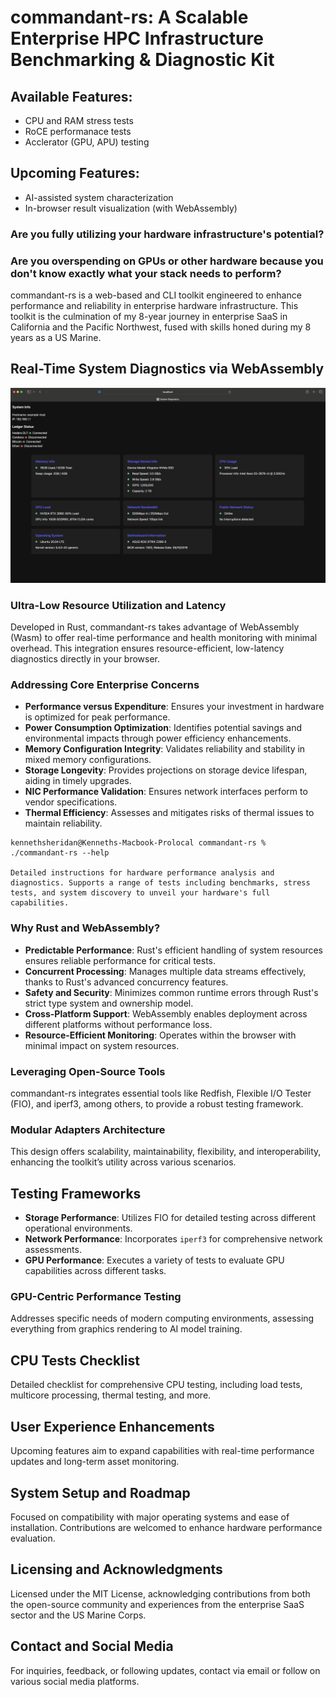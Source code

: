 
# commandant-rs: A Scalable Enterprise HPC Infrastructure Benchmarking & Diagnostic Kit


## Available Features:
- CPU and RAM stress tests
- RoCE performanace tests
- Acclerator (GPU, APU) testing

## Upcoming Features:
- AI-assisted system characterization
- In-browser result visualization (with WebAssembly)

### **Are you fully utilizing your hardware infrastructure's potential?**

### **Are you overspending on GPUs or other hardware because you don't know exactly what your stack needs to perform?**

commandant-rs is a web-based and CLI toolkit engineered to enhance performance and reliability in enterprise hardware infrastructure. This toolkit is the culmination of my 8-year journey in enterprise SaaS in California and the Pacific Northwest, fused with skills honed during my 8 years as a US Marine.

## Real-Time System Diagnostics via WebAssembly
![Web Console Display](web_console.png)

### Ultra-Low Resource Utilization and Latency

Developed in Rust, commandant-rs takes advantage of WebAssembly (Wasm) to offer real-time performance and health monitoring with minimal overhead. This integration ensures resource-efficient, low-latency diagnostics directly in your browser.

### Addressing Core Enterprise Concerns

- **Performance versus Expenditure**: Ensures your investment in hardware is optimized for peak performance.
- **Power Consumption Optimization**: Identifies potential savings and environmental impacts through power efficiency enhancements.
- **Memory Configuration Integrity**: Validates reliability and stability in mixed memory configurations.
- **Storage Longevity**: Provides projections on storage device lifespan, aiding in timely upgrades.
- **NIC Performance Validation**: Ensures network interfaces perform to vendor specifications.
- **Thermal Efficiency**: Assesses and mitigates risks of thermal issues to maintain reliability.

```console
kennethsheridan@Kenneths-Macbook-Prolocal commandant-rs % ./commandant-rs --help 

Detailed instructions for hardware performance analysis and diagnostics. Supports a range of tests including benchmarks, stress tests, and system discovery to unveil your hardware's full capabilities.
```

### Why Rust and WebAssembly?

- **Predictable Performance**: Rust's efficient handling of system resources ensures reliable performance for critical tests.
- **Concurrent Processing**: Manages multiple data streams effectively, thanks to Rust's advanced concurrency features.
- **Safety and Security**: Minimizes common runtime errors through Rust's strict type system and ownership model.
- **Cross-Platform Support**: WebAssembly enables deployment across different platforms without performance loss.
- **Resource-Efficient Monitoring**: Operates within the browser with minimal impact on system resources.

### Leveraging Open-Source Tools

commandant-rs integrates essential tools like Redfish, Flexible I/O Tester (FIO), and iperf3, among others, to provide a robust testing framework.

### Modular Adapters Architecture

This design offers scalability, maintainability, flexibility, and interoperability, enhancing the toolkit’s utility across various scenarios.

## Testing Frameworks

- **Storage Performance**: Utilizes FIO for detailed testing across different operational environments.
- **Network Performance**: Incorporates `iperf3` for comprehensive network assessments.
- **GPU Performance**: Executes a variety of tests to evaluate GPU capabilities across different tasks.

### GPU-Centric Performance Testing

Addresses specific needs of modern computing environments, assessing everything from graphics rendering to AI model training.

## CPU Tests Checklist

Detailed checklist for comprehensive CPU testing, including load tests, multicore processing, thermal testing, and more.

## User Experience Enhancements

Upcoming features aim to expand capabilities with real-time performance updates and long-term asset monitoring.

## System Setup and Roadmap

Focused on compatibility with major operating systems and ease of installation. Contributions are welcomed to enhance hardware performance evaluation.

## Licensing and Acknowledgments

Licensed under the MIT License, acknowledging contributions from both the open-source community and experiences from the enterprise SaaS sector and the US Marine Corps.

## Contact and Social Media

For inquiries, feedback, or following updates, contact via email or follow on various social media platforms.

